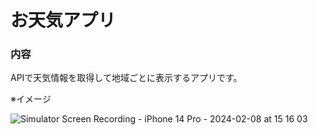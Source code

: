 # お天気アプリ

### 内容

APIで天気情報を取得して地域ごとに表示するアプリです。

※イメージ

![Simulator Screen Recording - iPhone 14 Pro - 2024-02-08 at 15 16 03](https://github.com/spark94vcoolk/ShcoolYumemi/assets/156158253/90629034-67cc-42bf-b593-04def1b86e27)
